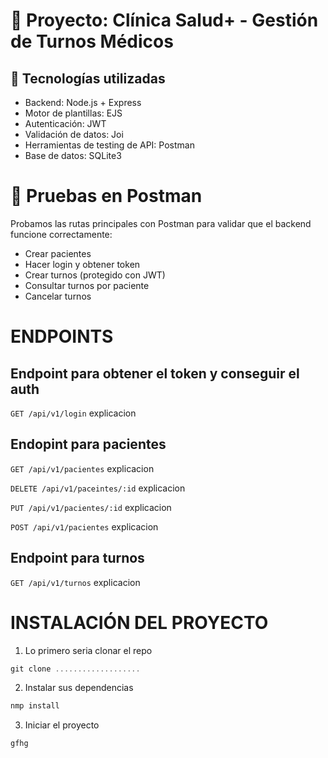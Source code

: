 # 🏥 Proyecto: Clínica Salud+ - Gestión de Turnos Médicos

## 🔧 Tecnologías utilizadas

- Backend: Node.js + Express
- Motor de plantillas: EJS
- Autenticación: JWT
- Validación de datos: Joi
- Herramientas de testing de API: Postman
- Base de datos: SQLite3 

# 🧪 Pruebas en Postman
Probamos las rutas principales con Postman para validar que el backend funcione correctamente:

- Crear pacientes
- Hacer login y obtener token
- Crear turnos (protegido con JWT)
- Consultar turnos por paciente
- Cancelar turnos

# ENDPOINTS

## Endpoint para obtener el token y conseguir el auth

`GET /api/v1/login`
<imagen> explicacion


## Endopint para **pacientes**
`GET /api/v1/pacientes`
<imagen> explicacion

`DELETE /api/v1/paceintes/:id`
<imagen> explicacion

`PUT /api/v1/pacientes/:id`
<imagen> explicacion

`POST /api/v1/pacientes`
<imagen> explicacion

## Endpoint para **turnos**
`GET /api/v1/turnos`
<imagen> explicacion

# INSTALACIÓN DEL PROYECTO

1. Lo primero seria clonar el repo

```js
git clone ...................
```

2. Instalar sus dependencias

```js
nmp install
```

3. Iniciar el proyecto

```js
gfhg
```



